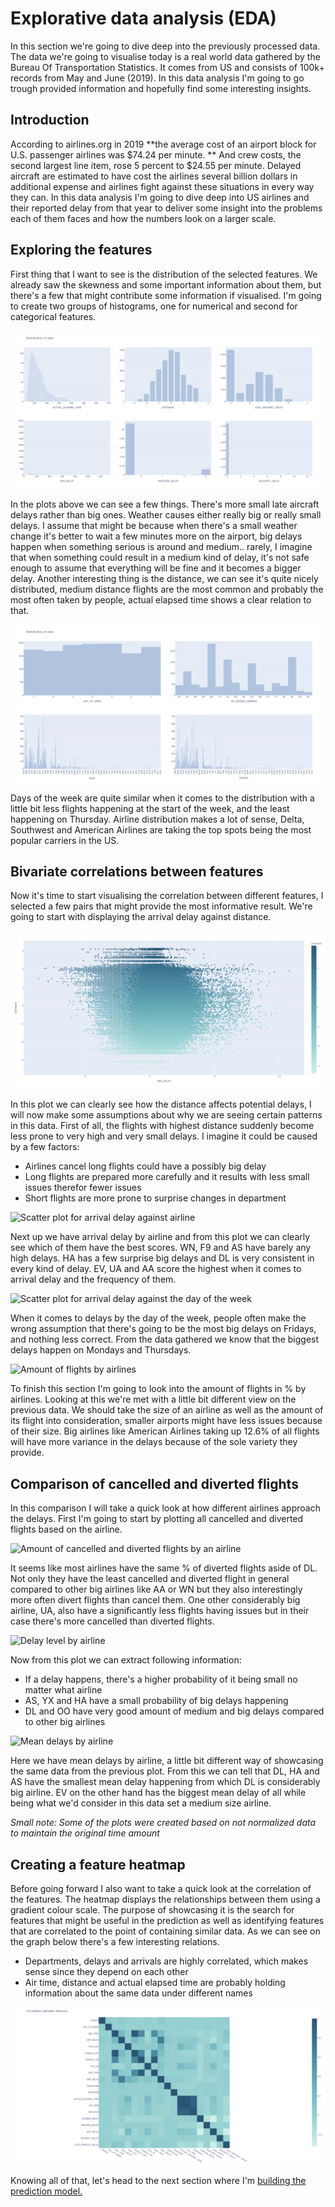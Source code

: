# Explorative data analysis (EDA)
In this section we're going to dive deep into the previously processed data. The data we're going to visualise today is a real world data gathered by the Bureau Of Transportation Statistics. It comes from US and consists of 100k+ records from May and June (2019). In this data analysis I'm going to go trough provided information and hopefully find some interesting insights.



## Introduction

According to airlines.org in 2019  **the average cost of an airport block for U.S. passenger airlines was $74.24 per minute. ** And crew costs, the second largest line item, rose 5 percent to $24.55 per minute. Delayed aircraft are estimated to have cost the airlines several billion dollars in additional expense and airlines fight against these situations in every way they can. In this data analysis I'm going to dive deep into US airlines and their reported delay from that year to deliver some insight into the problems each of them faces and how the numbers look on a larger scale.



## Exploring the features

First thing that I want to see is the distribution of the selected features. We already saw the skewness and some important information about them, but there's a few that might contribute some information if visualised. I'm going to create two groups of histograms, one for numerical and second for categorical features.

![Numerical feature distribution](../../plots/delays/distribution-selected.png)

In the plots above we can see a few things. There's more small late aircraft delays rather than big ones. Weather causes either really big or really small delays. I assume that might be because when there's a small weather change it's better to wait a few minutes more on the airport, big delays happen when something serious is around and medium.. rarely, I imagine that when something could result in a medium kind of delay, it's not safe enough to assume that everything will be fine and it becomes a bigger delay. Another interesting thing is the distance, we can see it's quite nicely distributed, medium distance flights are the most common and probably the most often taken by people, actual elapsed time shows a clear relation to that.

![Categorical features distribution](../../plots/delays/distribution-selected-cat.png)

Days of the week are quite similar when it comes to the distribution with a little bit less flights happening at the start of the week, and the least happening on Thursday. Airline distribution makes a lot of sense, Delta, Southwest and American Airlines are taking the top spots being the most popular carriers in the US.



## Bivariate correlations between features

Now it's time to start visualising the correlation between different features, I selected a few pairs that might provide the most informative result. We're going to start with displaying the arrival delay against distance.

![Scatter plot of distance against arrival delay](../../plots/delays/arrdelay-distance-scatter.png)

In this plot we can clearly see how the distance affects potential delays, I will now make some assumptions about why we are seeing certain patterns in this data. First of all, the flights with highest distance suddenly become less prone to very high and very small delays. I imagine it could be caused by a few factors:

- Airlines cancel long flights could have a possibly big delay
- Long flights are prepared more carefully and it results with less small issues therefor fewer issues
- Short flights are more prone to surprise changes in department



![Scatter plot for arrival delay against airline](C:\Users\Aleksandra\PycharmProjects\exploring-aviation\plots\delays\arrdelay-airline.png)

Next up we have arrival delay by airline and from this plot we can clearly see which of them have the best scores. WN, F9 and AS have barely any high delays. HA has a few surprise big delays and DL is very consistent in every kind of delay. EV, UA and AA score the highest when it comes to arrival delay and the frequency of them.

![Scatter plot for arrival delay against the day of the week](C:\Users\Aleksandra\PycharmProjects\exploring-aviation\plots\delays\arrdelay-wayofweek-scatter.png)

When it comes to delays by the day of the week, people often make the wrong assumption that there's going to be the most big delays on Fridays, and nothing less correct. From the data gathered we know that the biggest delays happen on Mondays and Thursdays. 

![Amount of flights by airlines](C:\Users\Aleksandra\PycharmProjects\exploring-aviation\plots\delays\flights-by-airlines.png)

To finish this section I'm going to look into the amount of flights in % by airlines. Looking at this we're met with a little bit different view on the previous data. We should take the size of an airline as well as the amount of its flight into consideration, smaller airports might have less issues because of their size. Big airlines like American Airlines taking up 12.6% of all flights will have more variance in the delays because of the sole variety they provide.



## Comparison of cancelled and diverted flights

In this comparison I will take a quick look at how different airlines approach the delays. First I'm going to start by plotting all cancelled and diverted flights   based on the airline.

![Amount of cancelled and diverted flights by an airline](C:\Users\Aleksandra\PycharmProjects\exploring-aviation\plots\delays\canc-and-div-airlines.png)

It seems like most airlines have the same % of diverted flights aside of DL. Not only they have the least cancelled and diverted flight in general compared to other big airlines like AA or WN but they also interestingly more often divert flights than cancel them. One other considerably big airline, UA, also have a significantly less flights having issues but in their case there's more cancelled than diverted flights.

![Delay level by airline](C:\Users\Aleksandra\PycharmProjects\exploring-aviation\plots\delays\delay-level-by-airline.png)

Now from this plot we can extract following information:

- If a delay happens, there's a higher probability of it being small no matter what airline
- AS, YX and HA have a small probability of big delays happening
- DL and OO have very good amount of medium and big delays compared to other big airlines

![Mean delays by airline](C:\Users\Aleksandra\PycharmProjects\exploring-aviation\plots\delays\mean-delays.png)

Here we have mean delays by airline, a little bit different way of showcasing the same data from the previous plot. From this we can tell that DL, HA and AS have the smallest mean delay happening from which DL is considerably big airline. EV on the other hand has the biggest mean delay of all while being what we'd consider in this data set a medium size airline.

_Small note: Some of the plots were created based on not normalized data to maintain the original time amount_

## Creating a feature heatmap

Before going forward I also want to take a quick look at the correlation of the features. The heatmap displays the relationships between them using a gradient colour scale. The purpose of showcasing it is the search for features that might be useful in the prediction as well as identifying features that are correlated to the point of containing similar data. As we can see on the graph below there's a few interesting relations.

- Departments, delays and arrivals are highly correlated, which makes sense since they depend on each other
- Air time, distance and actual elapsed time are probably holding information about the same data under different names

![Feature correlation heatmap](../../plots/delays/heatmap.png)



Knowing all of that, let's head to the next section where I'm [building the prediction model.](predictions.md)